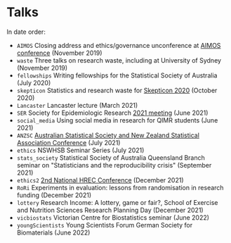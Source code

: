 # Talks

In date order:

* `AIMOS` Closing address and ethics/governance unconference at [AIMOS conference](https://aimos.community/invited-speakers) (November 2019)
* `waste` Three talks on research waste, including at University of Sydney (November 2019)
* `fellowships` Writing fellowships for the Statistical Society of Australia (July 2020)
* `skepticon` Statistics and research waste for [Skepticon 2020](https://www.skepticon.org.au/) (October 2020)
* `Lancaster` Lancaster lecture (March 2021)
* `SER` Society for Epidemiologic Research [2021 meeting](https://epiresearch.org/annual-meeting/2021-meeting/) (June 2021)
* `social_media` Using social media in research for QIMR students (June 2021)
* `ANZSC` [Australian Statistical Society and New Zealand Statistical Association Conference](https://anzsc2021.com.au/) (July 2021)
* `ethics` NSWHSB Seminar Series (July 2021)
* `stats_society` Statistical Society of Australia Queensland Branch seminar on "Statisticians and the reproducibility crisis" (September 2021)
* `ethics2` [2nd National HREC Conference](https://www.eventcreate.com/e/hrec2021) (December 2021)
* `RoRi` Experiments in evaluation: lessons from randomisation in research funding (December 2021)
* `lottery` Research Income: A lottery, game or fair?,  School of Exercise and Nutrition Sciences Research Planning Day (December 2021)
* `vicbiostats` Victorian Centre for Biostatistics seminar (June 2022)
* `youngScientists` Young Scientists Forum German Society for Biomaterials (June 2022)